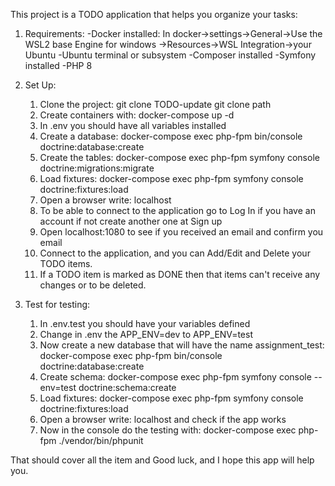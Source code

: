 This project is a TODO application that helps you organize your tasks:

1) Requirements:
    -Docker installed: In docker->settings->General->Use the WSL2 base Engine for windows
                                            ->Resources->WSL Integration->your Ubuntu
    -Ubuntu terminal or subsystem
    -Composer installed
    -Symfony installed
    -PHP 8


2) Set Up:
   1) Clone the project: git clone TODO-update git clone path
   2) Create containers with: docker-compose up -d
   3) In .env you should have all variables installed
   4) Create a database: docker-compose exec php-fpm bin/console doctrine:database:create
   5) Create the tables: docker-compose exec php-fpm symfony console doctrine:migrations:migrate
   6) Load fixtures: docker-compose exec php-fpm symfony console doctrine:fixtures:load
   7) Open a browser write: localhost
   8) To be able to connect to the application go to Log In if you have an account if not create another one at Sign up
   9) Open localhost:1080 to see if you received an email and confirm you email
   10) Connect to the application, and you can Add/Edit and Delete your TODO items.
   11) If a TODO item is marked as DONE then that items can't receive any changes or to be deleted.

3) Test for testing:
   1) In .env.test you should have your variables defined
   2) Change in .env the APP_ENV=dev to APP_ENV=test
   3) Now create a new database that will have the name assignment_test: docker-compose exec php-fpm bin/console doctrine:database:create
   4) Create schema: docker-compose exec php-fpm symfony console --env=test doctrine:schema:create
   5) Load fixtures: docker-compose exec php-fpm symfony console doctrine:fixtures:load
   6) Open a browser write: localhost and check if the app works
   7) Now in the console do the testing with: docker-compose exec php-fpm  ./vendor/bin/phpunit

That should cover all the item and Good luck, and I hope this app will help you.




    
